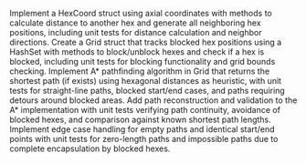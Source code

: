 Implement a HexCoord struct using axial coordinates with methods to calculate distance to another hex and generate all neighboring hex positions, including unit tests for distance calculation and neighbor directions.
Create a Grid struct that tracks blocked hex positions using a HashSet<HexCoord> with methods to block/unblock hexes and check if a hex is blocked, including unit tests for blocking functionality and grid bounds checking.
Implement A* pathfinding algorithm in Grid that returns the shortest path (if exists) using hexagonal distances as heuristic, with unit tests for straight-line paths, blocked start/end cases, and paths requiring detours around blocked areas.
Add path reconstruction and validation to the A* implementation with unit tests verifying path continuity, avoidance of blocked hexes, and comparison against known shortest path lengths.
Implement edge case handling for empty paths and identical start/end points with unit tests for zero-length paths and impossible paths due to complete encapsulation by blocked hexes.
